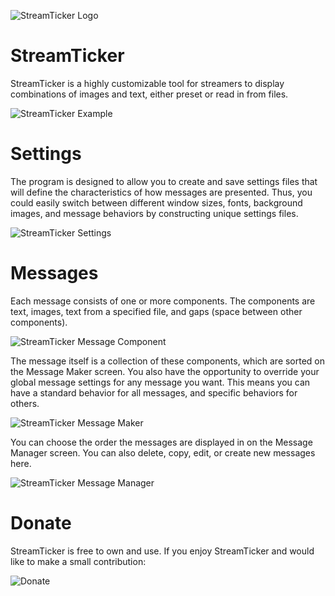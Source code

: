 ![StreamTicker Logo](https://go1den.com/wp-content/uploads/2021/03/stLogo64.png)
# StreamTicker

StreamTicker is a highly customizable tool for streamers to display combinations of images and text, either preset or read in from files.

![StreamTicker Example](https://go1den.com/wp-content/uploads/2021/03/streamTickerExample-1.gif)

# Settings
The program is designed to allow you to create and save settings files that will define the characteristics of how messages are presented. Thus, you could easily switch between different window sizes, fonts, background images, and message behaviors by constructing unique settings files.

![StreamTicker Settings](https://go1den.com/wp-content/uploads/2021/03/streamticker_2021-03-23_00-34-40.png)

# Messages
Each message consists of one or more components. The components are text, images, text from a specified file, and gaps (space between other components).

![StreamTicker Message Component](https://go1den.com/wp-content/uploads/2021/03/streamticker_2021-03-23_00-37-57.png)

The message itself is a collection of these components, which are sorted on the Message Maker screen. You also have the opportunity to override your global message settings for any message you want. This means you can have a standard behavior for all messages, and specific behaviors for others.

![StreamTicker Message Maker](https://go1den.com/wp-content/uploads/2021/03/streamticker_2021-03-23_00-35-02.png)

You can choose the order the messages are displayed in on the Message Manager screen. You can also delete, copy, edit, or create new messages here.

![StreamTicker Message Manager](https://go1den.com/wp-content/uploads/2021/03/streamticker_2021-03-23_00-34-52.png)

# Donate
StreamTicker is free to own and use. If you enjoy StreamTicker and would like to make a small contribution:

![Donate](https://go1den.com/wp-content/uploads/2021/03/donate.png)
